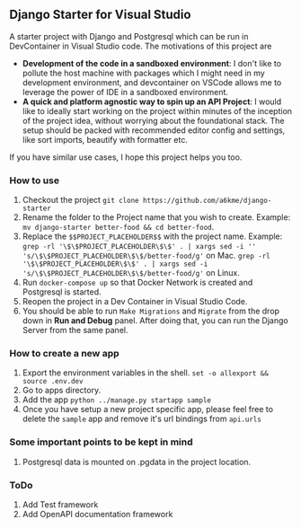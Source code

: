 ## Django Starter for Visual Studio
A starter project with Django and Postgresql which can be run in DevContainer in Visual Studio code. The motivations of this project are
- **Development of the code in a sandboxed environment**: I don't like to pollute the host machine with packages which I might need in my development environment, and devcontainer on VSCode allows me to leverage the power of IDE in a sandboxed environment.
- **A quick and platform agnostic way to spin up an API Project**: I would like to ideally start working on the project within minutes of the inception of the project idea, without worrying about the foundational stack. The setup should be packed with recommended editor config and settings, like sort imports, beautify with formatter etc.

If you have similar use cases, I hope this project helps you too.

### How to use
1. Checkout the project `git clone https://github.com/a6kme/django-starter`
2. Rename the folder to the Project name that you wish to create. Example: `mv django-starter better-food && cd better-food`.
3. Replace the `$$PROJECT_PLACEHOLDER$$` with the project name. Example: `grep -rl '\$\$PROJECT_PLACEHOLDER\$\$' . | xargs sed -i '' 's/\$\$PROJECT_PLACEHOLDER\$\$/better-food/g'` on Mac. `grep -rl '\$\$PROJECT_PLACEHOLDER\$\$' . | xargs sed -i 's/\$\$PROJECT_PLACEHOLDER\$\$/better-food/g'` on Linux.
4. Run `docker-compose up` so that Docker Network is created and Postgresql is started.
5. Reopen the project in a Dev Container in Visual Studio Code.
6. You should be able to run `Make Migrations` and `Migrate` from the drop down in **Run and Debug** panel. After doing that, you can run the Django Server from the same panel.

### How to create a new app
1. Export the environment variables in the shell. `set -o allexport && source .env.dev`
2. Go to apps directory.
3. Add the app `python ../manage.py startapp sample`
4. Once you have setup a new project specific app, please feel free to delete the `sample` app and remove it's url bindings from `api.urls`


### Some important points to be kept in mind
1. Postgresql data is mounted on .pgdata in the project location.

### ToDo
1. Add Test framework
2. Add OpenAPI documentation framework
